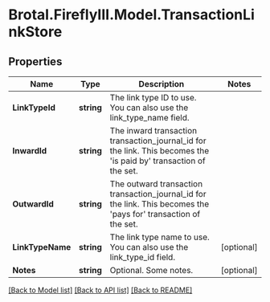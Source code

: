 # Brotal.FireflyIII.Model.TransactionLinkStore

## Properties

Name | Type | Description | Notes
------------ | ------------- | ------------- | -------------
**LinkTypeId** | **string** | The link type ID to use. You can also use the link_type_name field. | 
**InwardId** | **string** | The inward transaction transaction_journal_id for the link. This becomes the &#39;is paid by&#39; transaction of the set. | 
**OutwardId** | **string** | The outward transaction transaction_journal_id for the link. This becomes the &#39;pays for&#39; transaction of the set. | 
**LinkTypeName** | **string** | The link type name to use. You can also use the link_type_id field. | [optional] 
**Notes** | **string** | Optional. Some notes. | [optional] 

[[Back to Model list]](../../README.md#documentation-for-models) [[Back to API list]](../../README.md#documentation-for-api-endpoints) [[Back to README]](../../README.md)

